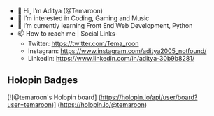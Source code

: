 - 👋 Hi, I’m Aditya (@Temaroon)
- 👀 I’m interested in Coding, Gaming and Music
- 🌱 I’m currently learning Front End Web Development, Python
- 📫 How to reach me | Social Links-
  - Twitter: https://twitter.com/Tema_roon
  - Instagram: https://www.instagram.com/aditya2005_notfound/
  - LinkedIn: https://www.linkedin.com/in/aditya-30b9b8281/
## Holopin Badges  
[![@temaroon's Holopin board] (https://holopin.io/api/user/board?user=temaroon)]
(https://holopin.io/@temaroon)
<!---
Temaroon/Temaroon is a ✨ special ✨ repository because its `README.md` (this file) appears on your GitHub profile.
You can click the Preview link to take a look at your changes.
--->

